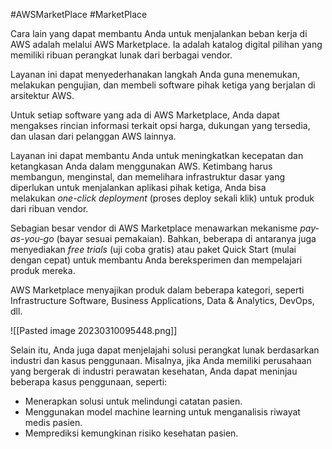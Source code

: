 #AWSMarketPlace #MarketPlace 

Cara lain yang dapat membantu Anda untuk menjalankan beban kerja di AWS adalah melalui AWS Marketplace. Ia adalah katalog digital pilihan yang memiliki ribuan perangkat lunak dari berbagai vendor.

Layanan ini dapat menyederhanakan langkah Anda guna menemukan, melakukan pengujian, dan membeli software pihak ketiga yang berjalan di arsitektur AWS.

Untuk setiap software yang ada di AWS Marketplace, Anda dapat mengakses rincian informasi terkait opsi harga, dukungan yang tersedia, dan ulasan dari pelanggan AWS lainnya. 

Layanan ini dapat membantu Anda untuk meningkatkan kecepatan dan ketangkasan Anda dalam menggunakan AWS. Ketimbang harus membangun, menginstal, dan memelihara infrastruktur dasar yang diperlukan untuk menjalankan aplikasi pihak ketiga, Anda bisa melakukan _one-click deployment_ (proses deploy sekali klik) untuk produk dari ribuan vendor.

Sebagian besar vendor di AWS Marketplace menawarkan mekanisme _pay-as-you-go_ (bayar sesuai pemakaian). Bahkan, beberapa di antaranya juga menyediakan _free trials_ (uji coba gratis) atau paket Quick Start (mulai dengan cepat) untuk membantu Anda bereksperimen dan mempelajari produk mereka.

AWS Marketplace menyajikan produk dalam beberapa kategori, seperti Infrastructure Software, Business Applications, Data & Analytics, DevOps, dll.

![[Pasted image 20230310095448.png]]

Selain itu, Anda juga dapat menjelajahi solusi perangkat lunak berdasarkan industri dan kasus penggunaan. Misalnya, jika Anda memiliki perusahaan yang bergerak di industri perawatan kesehatan, Anda dapat meninjau beberapa kasus penggunaan, seperti:

-   Menerapkan solusi untuk melindungi catatan pasien.
-   Menggunakan model machine learning untuk menganalisis riwayat medis pasien.
-   Memprediksi kemungkinan risiko kesehatan pasien.
